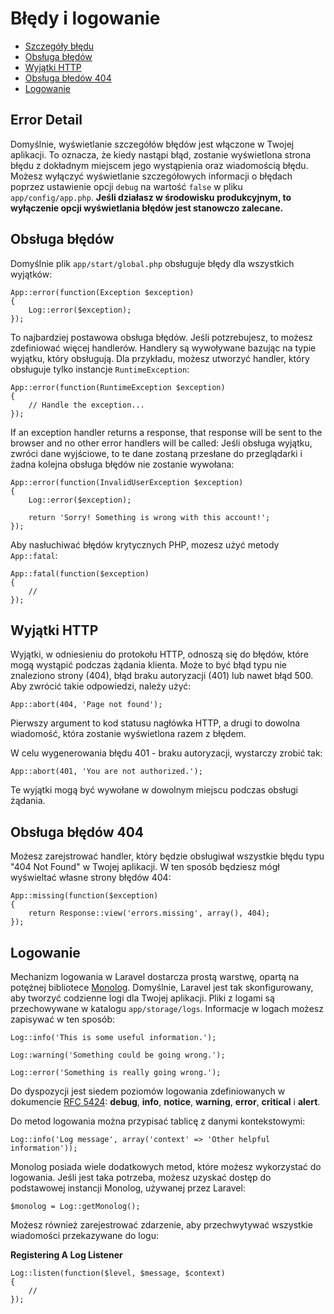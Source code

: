 # Błędy i logowanie

- [Szczegóły błędu](#error-detail)
- [Obsługa błędów](#handling-errors)
- [Wyjątki HTTP](#http-exceptions)
- [Obsługa błedów 404](#handling-404-errors)
- [Logowanie](#logging)

<a name="error-detail"></a>
## Error Detail

Domyślnie, wyświetlanie szczegółów błędów jest włączone w Twojej aplikacji. To oznacza, że kiedy nastąpi błąd, zostanie wyświetlona strona błędu z dokładnym miejscem jego wystąpienia oraz wiadomością błędu. Możesz wyłączyć wyświetlanie szczegółowych informacji o błędach poprzez ustawienie opcji `debug` na wartość `false` w pliku `app/config/app.php`. **Jeśli działasz w środowisku produkcyjnym, to wyłączenie opcji wyświetlania błędów jest stanowczo zalecane.**

<a name="handling-errors"></a>
## Obsługa błędów

Domyślnie plik `app/start/global.php` obsługuje błędy dla wszystkich wyjątków:

	App::error(function(Exception $exception)
	{
		Log::error($exception);
	});

To najbardziej postawowa obsługa błędów. Jeśli potzrebujesz, to możesz zdefiniować więcej handlerów. Handlery są wywoływane bazując na typie wyjątku, który obsługują. Dla przykładu, możesz utworzyć handler, który obsługuje tylko instancje `RuntimeException`:

	App::error(function(RuntimeException $exception)
	{
		// Handle the exception...
	});

If an exception handler returns a response, that response will be sent to the browser and no other error handlers will be called:
Jeśli obsługa wyjątku, zwróci dane wyjściowe, to te dane zostaną przesłane do przeglądarki i żadna kolejna obsługa błędów nie zostanie wywołana:

	App::error(function(InvalidUserException $exception)
	{
		Log::error($exception);

		return 'Sorry! Something is wrong with this account!';
	});

Aby nasłuchiwać błędów krytycznych PHP, mozesz użyć metody `App::fatal`:

	App::fatal(function($exception)
	{
		//
	});

<a name="http-exceptions"></a>
## Wyjątki HTTP

Wyjątki, w odniesieniu do protokołu HTTP, odnoszą się do błędów, które mogą wystąpić podczas żądania klienta. Może to być błąd typu nie znaleziono strony (404), błąd braku autoryzacji (401) lub nawet błąd 500. Aby zwrócić takie odpowiedzi, należy użyć:

	App::abort(404, 'Page not found');

Pierwszy argument to kod statusu nagłówka HTTP, a drugi to dowolna wiadomość, która zostanie wyświetlona razem z błędem.

W celu wygenerowania błędu 401 - braku autoryzacji, wystarczy zrobić tak:

	App::abort(401, 'You are not authorized.');

Te wyjątki mogą być wywołane w dowolnym miejscu podczas obsługi żądania.

<a name="handling-404-errors"></a>
## Obsługa błędów 404

Możesz zarejstrować handler, który będzie obsługiwał wszystkie błędu typu "404 Not Found" w Twojej aplikacji. W ten sposób będziesz mógł wyświeltać własne strony błędów 404:

	App::missing(function($exception)
	{
		return Response::view('errors.missing', array(), 404);
	});

<a name="logging"></a>
## Logowanie

Mechanizm logowania w Laravel dostarcza prostą warstwę, opartą na potężnej bibliotece [Monolog](http://github.com/seldaek/monolog). Domyślnie, Laravel jest tak skonfigurowany, aby tworzyć codzienne logi dla Twojej aplikacji. Pliki z logami są przechowywane w katalogu `app/storage/logs`. Informacje w logach możesz zapisywać w ten sposób:

	Log::info('This is some useful information.');

	Log::warning('Something could be going wrong.');

	Log::error('Something is really going wrong.');

Do dyspozycji jest siedem poziomów logowania zdefiniowanych w dokumencie [RFC 5424](http://tools.ietf.org/html/rfc5424): **debug**, **info**, **notice**, **warning**, **error**, **critical** i **alert**.

Do metod logowania można przypisać tablicę z danymi kontekstowymi:

	Log::info('Log message', array('context' => 'Other helpful information'));

Monolog posiada wiele dodatkowych metod, które możesz wykorzystać do logowania. Jeśli jest taka potrzeba, możesz uzyskać dostęp do podstawowej instancji Monolog, używanej przez Laravel:

	$monolog = Log::getMonolog();

Możesz również zarejestrować zdarzenie, aby przechwytywać wszystkie wiadomości przekazywane do logu:

**Registering A Log Listener**

	Log::listen(function($level, $message, $context)
	{
		//
	});
